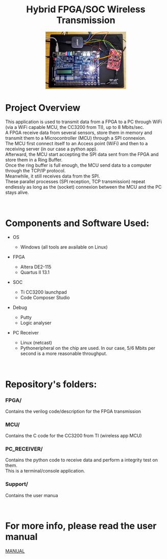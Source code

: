<h1 align='center'>Hybrid FPGA/SOC Wireless Transmission</h1>

<p align="center"><img width=50% src="Support/readme_assets/fpgaWifi.jpg"></p>

# Project Overview

This application is used to transmit data from a FPGA to a PC through WiFi (via a WiFi capable MCU, the CC3200 from TI), up to 8 Mbits/sec.
<br>
A FPGA receive data from several sensors, store them in memory and transmit them to a Microcontroller (MCU) through a SPI connexion. 
<br>
The MCU first connect itself to an Access point (WiFi) and then to a receiving server (in our case a python app). 
<br>
Afterward, the MCU start accepting the SPI data sent from the FPGA and store them in a Ring Buffer. 
<br>
Once the ring buffer is full enough, the MCU send data to a computer through the TCP/IP protocol. 
<br>
Meanwhile, it still receives data from the SPI. 
<br>
These parallel processes (SPI reception, TCP transmission) repeat endlessly as long as the (socket) connexion between the MCU and the PC stays alive.

<br>

# Components and Software Used: 

- OS
    - Windows (all tools are available on Linux)

- FPGA
    - Altera DE2-115
    - Quartus II 13.1

- SOC
    - Ti CC3200 launchpad
    - Code Composer Studio

- Debug
    - Putty
    - Logic analyser

- PC Receiver
    - Linux (netcast)
    - Pythoneripheral on the chip are used. In our case, 5/6 Mbits per second is a more reasonable throughput. 

<br>

# Repository's folders:

### FPGA/
Contains the verilog code/description for the FPGA transmission

### MCU/
Contains the C code for the CC3200 from TI (wireless app MCU)

### PC_RECEIVER/
Contains the python code to receive data and perform a integrity test on them.
<br>
This is a terminal/console application.

### Support/
Contains the user manua

<br>


# For more info, please read the user manual
<a href="https://github.com/pseudoincorrect/FPGA_MCU_wifi/support/FPGA_SOC_Wireless_Transmission_User_Manual.pdf">MANUAL</a>
